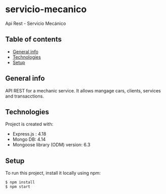 # servicio-mecanico
Api Rest - Servicio Mecánico

## Table of contents
* [General info](#general-info)
* [Technologies](#technologies)
* [Setup](#setup)

## General info
API REST for a mechanic service. It allows mangage cars, clients, services and transacctions.
	
## Technologies
Project is created with:
* Express.js : 4.18
* Mongo DB: 4.14
* Mongoose library (ODM) version: 6.3
	
## Setup
To run this project, install it locally using npm:

```
$ npm install
$ npm start
```
